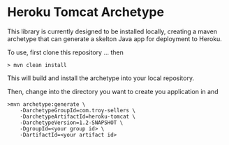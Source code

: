 # Heroku Tomcat Archetype

This library is currently designed to be installed locally, creating a maven archetype that can generate a skelton Java app for deployment to Heroku.

To use, first clone this repository ... 
then

```
> mvn clean install
```
This will build and install the archetype into your local repository.

Then, change into the directory you want to create you application in and

```
>mvn archetype:generate \
    -DarchetypeGroupId=com.troy-sellers \
    -DarchetypeArtifactId=heroku-tomcat \
    -DarchetypeVersion=1.2-SNAPSHOT \
    -DgroupId=<your group id> \
    -DartifactId=<your artifact id>
```
